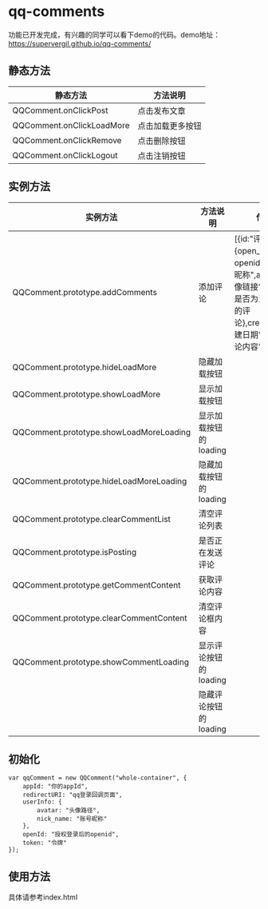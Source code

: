 # qq-comments

功能已开发完成，有兴趣的同学可以看下demo的代码。demo地址：https://supervergil.github.io/qq-comments/

## 静态方法

| 静态方法              | 方法说明     |
| ------------------------- | ---------------- |
| QQComment.onClickPost     | 点击发布文章 |
| QQComment.onClickLoadMore | 点击加载更多按钮 |
| QQComment.onClickRemove   | 点击删除按钮 |
| QQComment.onClickLogout   | 点击注销按钮 |

## 实例方法

| 实例方法                            | 方法说明          | 传入参数                                                                                                                                                      |
| --------------------------------------- | --------------------- | ----------------------------------------------------------------------------------------------------------------------------------------------------------------- |
| QQComment.prototype.addComments         | 添加评论          | [{id:"评论id",user:{open_id:"用户openid",name:"用户昵称",avatar:"用户头像链接",admin:true//是否为当前登录用户的评论},created_date:"创建日期",content:"评论内容"}] |
| QQComment.prototype.hideLoadMore        | 隐藏加载按钮    |                                                                                                                                                                   |
| QQComment.prototype.showLoadMore        | 显示加载按钮    |                                                                                                                                                                   |
| QQComment.prototype.showLoadMoreLoading | 显示加载按钮的loading |                                                                                                                                                                   |
| QQComment.prototype.hideLoadMoreLoading | 隐藏加载按钮的loading |                                                                                                                                                                   |
| QQComment.prototype.clearCommentList    | 清空评论列表    |                                                                                                                                                                   |
| QQComment.prototype.isPosting           | 是否正在发送评论 |                                                                                                                                                                   |
| QQComment.prototype.getCommentContent   | 获取评论内容    |                                                                                                                                                                   |
| QQComment.prototype.clearCommentContent | 清空评论框内容 |                                                                                                                                                                   |
| QQComment.prototype.showCommentLoading  | 显示评论按钮的loading |                                                                                                                                                                   |
|                                         | 隐藏评论按钮的loading |                                                                                                                                                                   |

## 初始化

```
var qqComment = new QQComment("whole-container", {
    appId: "你的appId",
    redirectURI: "qq登录回调页面",
    userInfo: {
        avatar: "头像路径",
        nick_name: "账号昵称"
    },
    openId: "授权登录后的openid",
    token: "令牌"
});
```

## 使用方法

具体请参考index.html